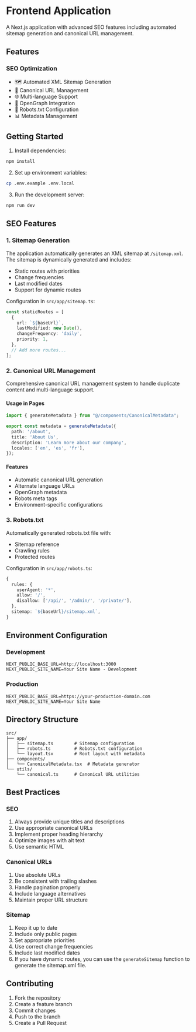# Frontend Application

A Next.js application with advanced SEO features including automated sitemap generation and canonical URL management.

## Features

### SEO Optimization
- 🗺️ Automated XML Sitemap Generation
- 🔗 Canonical URL Management
- 🌐 Multi-language Support
- 📱 OpenGraph Integration
- 🤖 Robots.txt Configuration
- 📊 Metadata Management

## Getting Started

1. Install dependencies:
```bash
npm install
```

2. Set up environment variables:
```bash
cp .env.example .env.local
```

3. Run the development server:
```bash
npm run dev
```

## SEO Features

### 1. Sitemap Generation

The application automatically generates an XML sitemap at `/sitemap.xml`. The sitemap is dynamically generated and includes:

- Static routes with priorities
- Change frequencies
- Last modified dates
- Support for dynamic routes

Configuration in `src/app/sitemap.ts`:
```typescript
const staticRoutes = [
  {
    url: `${baseUrl}`,
    lastModified: new Date(),
    changeFrequency: 'daily',
    priority: 1,
  },
  // Add more routes...
];
```

### 2. Canonical URL Management

Comprehensive canonical URL management system to handle duplicate content and multi-language support.

#### Usage in Pages

```typescript
import { generateMetadata } from "@/components/CanonicalMetadata";

export const metadata = generateMetadata({
  path: '/about',
  title: 'About Us',
  description: 'Learn more about our company',
  locales: ['en', 'es', 'fr'],
});
```

#### Features
- Automatic canonical URL generation
- Alternate language URLs
- OpenGraph metadata
- Robots meta tags
- Environment-specific configurations

### 3. Robots.txt

Automatically generated robots.txt file with:
- Sitemap reference
- Crawling rules
- Protected routes

Configuration in `src/app/robots.ts`:
```typescript
{
  rules: {
    userAgent: '*',
    allow: '/',
    disallow: ['/api/', '/admin/', '/private/'],
  },
  sitemap: `${baseUrl}/sitemap.xml`,
}
```

## Environment Configuration

### Development
```env
NEXT_PUBLIC_BASE_URL=http://localhost:3000
NEXT_PUBLIC_SITE_NAME=Your Site Name - Development
```

### Production
```env
NEXT_PUBLIC_BASE_URL=https://your-production-domain.com
NEXT_PUBLIC_SITE_NAME=Your Site Name
```

## Directory Structure

```
src/
├── app/
│   ├── sitemap.ts        # Sitemap configuration
│   ├── robots.ts         # Robots.txt configuration
│   └── layout.tsx        # Root layout with metadata
├── components/
│   └── CanonicalMetadata.tsx  # Metadata generator
└── utils/
    └── canonical.ts      # Canonical URL utilities
```

## Best Practices

### SEO
1. Always provide unique titles and descriptions
2. Use appropriate canonical URLs
3. Implement proper heading hierarchy
4. Optimize images with alt text
5. Use semantic HTML

### Canonical URLs
1. Use absolute URLs
2. Be consistent with trailing slashes
3. Handle pagination properly
4. Include language alternatives
5. Maintain proper URL structure

### Sitemap
1. Keep it up to date
2. Include only public pages
3. Set appropriate priorities
4. Use correct change frequencies
5. Include last modified dates
6. If you have dynamic routes, you can use the `generateSitemap` function to generate the sitemap.xml file.

## Contributing

1. Fork the repository
2. Create a feature branch
3. Commit changes
4. Push to the branch
5. Create a Pull Request
